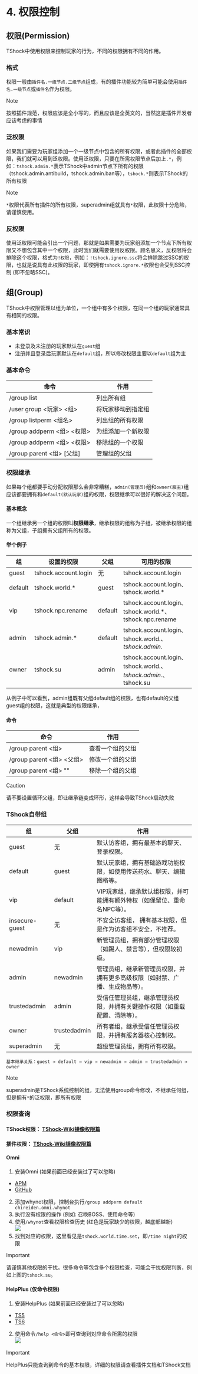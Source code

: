 # 4. 权限控制

## 权限(Permission)
TShock中使用权限来控制玩家的行为，不同的权限拥有不同的作用。

### 格式

权限一般由`插件名.一级节点.二级节点`组成，有的插件功能较为简单可能会使用`插件名.一级节点`或`插件名`作为权限。

> [!NOTE]
> 按照插件规范，权限应该是全小写的，而且应该是全英文的，当然这是插件开发者应该考虑的事情

### 泛权限

如果我们需要为玩家组添加一个一级节点中包含的所有权限，或者此插件的全部权限，我们就可以用到泛权限。使用泛权限，只要在所需权限节点后加上`.*`，例如：`tshock.admin.*`表示TShock中admin节点下所有的权限（tshock.admin.antibuild，tshock.admin.ban等），`tshock.*`则表示TShock的所有权限

> [!NOTE]
> `*`权限代表所有插件的所有权限，superadmin组就具有`*`权限，此权限十分危险，请谨慎使用。

### 反权限

使用泛权限可能会引出一个问题，那就是如果需要为玩家组添加一个节点下所有权限又不想包含其中一个权限，此时我们就需要使用反权限。顾名思义，反权限将会排除这个权限，格式为`!权限`，例如：`!tshock.ignore.ssc`将会排除跳过SSC的权限，也就是说具有此权限的玩家，即使拥有`tshock.ignore.*`权限也会受到SSC控制 (即不忽略SSC)。


## 组(Group)

TShock中权限管理以组为单位，一个组中有多个权限，在同一个组的玩家通常具有相同的权限。

### 基本常识

- 未登录及未注册的玩家默认在`guest`组
- 注册并且登录后玩家默认在`default`组，所以修改权限主要以`default`组为主

### 基本命令

| 命令 | 作用 |
|----|----|
| /group list | 列出所有组 |
| /user group <玩家> <组>| 将玩家移动到指定组 |
| /group listperm <组名> | 列出组的所有权限 |
| /group addperm <组> <权限> | 为组添加一个新权限 |
| /group addperm <组> <权限> | 移除组的一个权限 |
| /group parent <组> [父组] | 管理组的父组 |

### 权限继承
如果每个组都要手动分配权限那么会非常糟糕，`admin(管理员)`组和`owner(服主)`组应该都要拥有和`default(默认玩家)`组的权限，权限继承可以很好的解决这个问题。

#### 基本概念
一个组继承另一个组的权限叫**权限继承**，继承权限的组称为子组，被继承权限的组称为父组，子组拥有父组所有的权限。

#### 举个例子

|   组  |      设置的权限       | 父组  |     可用的权限       |
| ----- | -------------------- | ---- | -------------------- |
| guest | tshock.account.login | 无   | tshock.account.login|
| default | tshock.world.*      | guest | tshock.account.login、tshock.world.* |
| vip | tshock.npc.rename      | default | tshock.account.login、tshock.world.*、tshock.npc.rename |
| admin | tshock.admin.*       | default | tshock.account.login、tshock.world.*、tshock.admin.* |
| owner | tshock.su            | admin | tshock.account.login、tshock.world.*、tshock.admin.*、tshock.su |

从例子中可以看到，admin组既有父组default组的权限，也有default的父组guest组的权限，这就是典型的权限继承，

#### 命令
| 命令 | 作用 |
|----|----|
| /group parent <组>| 查看一个组的父组 |
| /group parent <组> <父组> | 修改一个组的父组 |
| /group parent <组> "" | 移除一个组的父组 |

> [!CAUTION]
> 请不要设置循环父组，即让继承链变成环形，这样会导致TShock启动失败

### TShock自带组

| 组             | 父组        | 作用                                                                 |
|----------------|-------------|----------------------------------------------------------------------|
| guest          | 无          | 默认访客组，拥有最基本的聊天、登录权限。                           |
| default        | guest       | 默认玩家组，拥有基础游戏功能权限，如使用传送药水、聊天、编辑图格等。           |
| vip            | default     | VIP玩家组，继承默认组权限，并可能拥有额外特权（如保留位、重命名NPC等）。 |
| insecure-guest | 无          | 不安全访客组， 拥有基本权限，但是作为访客组不安全，不推荐。     |
| newadmin       | vip         | 新管理员组，拥有部分管理权限（如踢人、禁言等），但权限较初级。   |
| admin          | newadmin    | 管理员组，继承新管理员权限，并拥有更多高级权限（如封禁、广播、生成物品等）。 |
| trustedadmin   | admin       | 受信任管理员组，继承管理员权限，并拥有关键操作权限（如重载配置、清除等）。   |
| owner          | trustedadmin| 所有者组，继承受信任管理员权限，并拥有服务器核心控制权。 |
| superadmin     | 无       | 超级管理员组，拥有所有权限。  |

```
基本继承关系：guest → default → vip → newadmin → admin → trustedadmin → owner
```

> [!NOTE]
> superadmin是TShock系统控制的组，无法使用group命令修改，不继承任何组，但是拥有`*`的泛权限，即所有权限

### 权限查询

#### TShock权限： [TShock-Wiki镜像权限篇](../tshock-wiki/(中文)权限说明.html)

#### 插件权限： [TShock-Wiki镜像权限篇](../guide/get-start.html)

#### Omni

1. 安装Omni (如果前面已经安装过了可以忽略)
  - [APM](http://api.terraria.ink:11434/plugin/get_plugin_zip?assembly_name=Chireiden.TShock.Omni&tshock_version=5.9.9)
  - [GitHub](https://github.com/sgkoishi/yaaiomni/releases)

2. 添加whynot权限，控制台执行`/group addperm default chireiden.omni.whynot`
3. 执行没有权限的操作 (例如: 召唤BOSS、使用命令等)
4. 使用`/whynot`查看权限检查历史  (红色是玩家缺少的权限，越底部越新)  
   ![](https://github.com/user-attachments/assets/c2670ac1-2183-42a3-84a3-5e70c14f1882)
5. 找到对应的权限，这里看见是`tshock.world.time.set`，即`/time night`的权限

> [!IMPORTANT]
> 请谨慎其他权限的干扰。很多命令等包含多个权限检查，可能会干扰权限判断，例如上图的`tshock.su`。

#### HelpPlus (仅命令权限)
1. 安装HelpPlus (如果前面已经安装过了可以忽略)
  - [TS5](http://api.terraria.ink:11434/plugin/get_plugin_zip?assembly_name=HelpPlus)
  - [TS6](http://api.terraria.ink:11434/plugin/get_plugin_zip?assembly_name=HelpPlus&tshock_version=5.9.9)

2. 使用命令`/help <命令>`即可查询到对应命令所需的权限  
   ![](https://github.com/user-attachments/assets/50076bbd-cd82-4104-ba94-fb1982d12a8d)
> [!IMPORTANT]
> HelpPlus只能查询到命令的基本权限，详细的权限请查看插件文档和TShock文档



